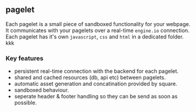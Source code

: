 ## pagelet

Each pagelet is a small piece of sandboxed functionality for your webpage. It
communicates with your pagelets over a real-time `engine.io` connection. Each
pagelet has it's own `javascript`, `css` and `html` in a dedicated folder.
kkk

### Key features

- persistent real-time connection with the backend for each pagelet.
- shared and cached resources (db, api etc) between pagelets.
- automatic asset generation and concatination provided by square.
- sandboxed behaviour.
- seperate header & footer handling so they can be send as soon as possible.
